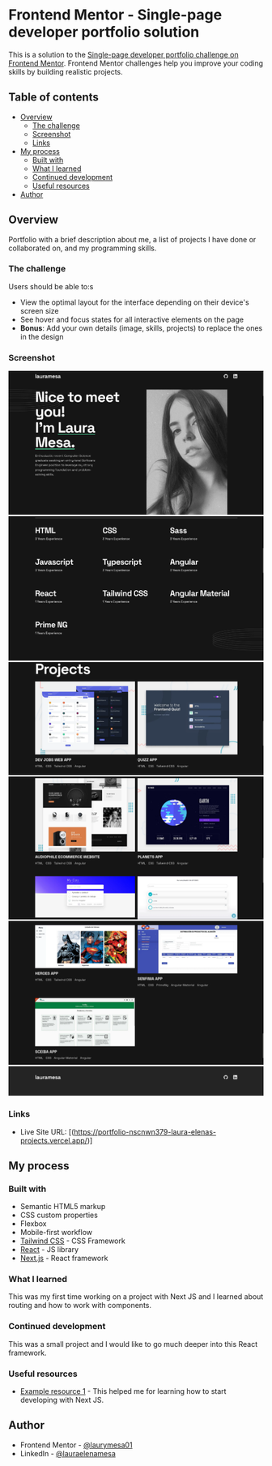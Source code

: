 # Frontend Mentor - Single-page developer portfolio solution

This is a solution to the [Single-page developer portfolio challenge on Frontend Mentor](https://www.frontendmentor.io/challenges/singlepage-developer-portfolio-bBVj2ZPi-x). Frontend Mentor challenges help you improve your coding skills by building realistic projects. 

## Table of contents

- [Overview](#overview)
  - [The challenge](#the-challenge)
  - [Screenshot](#screenshot)
  - [Links](#links)
- [My process](#my-process)
  - [Built with](#built-with)
  - [What I learned](#what-i-learned)
  - [Continued development](#continued-development)
  - [Useful resources](#useful-resources)
- [Author](#author)

## Overview

Portfolio with a brief description about me, a list of projects I have done or collaborated on, and my programming skills.

### The challenge

Users should be able to:s

- View the optimal layout for the interface depending on their device's screen size
- See hover and focus states for all interactive elements on the page
- **Bonus**: Add your own details (image, skills, projects) to replace the ones in the design

### Screenshot

![Info Section](./1.png)
![Skills Section](./2.png)
![Projects Section 1](./3.png)
![Projects Section 2](./4.png)
![Projects Section 3](./5.png)
![Footer](./6.png)

### Links

- Live Site URL: [(https://portfolio-nscnwn379-laura-elenas-projects.vercel.app/)]

## My process

### Built with

- Semantic HTML5 markup
- CSS custom properties
- Flexbox
- Mobile-first workflow
- [Tailwind CSS](https://tailwindcss.com/) - CSS Framework
- [React](https://reactjs.org/) - JS library
- [Next.js](https://nextjs.org/) - React framework


### What I learned

This was my first time working on a project with Next JS and I learned about routing and how to work with components.


### Continued development

This was a small project and I would like to go much deeper into this React framework.

### Useful resources

- [Example resource 1](https://nextjs.org/docs) - This helped me for learning how to start developing with Next JS.

## Author

- Frontend Mentor - [@laurymesa01](https://www.frontendmentor.io/profile/laurymesa01)
- LinkedIn - [@lauraelenamesa](https://www.linkedin.com/in/lauraelenamesa/)

